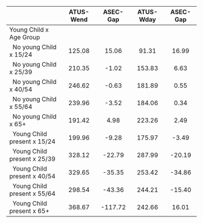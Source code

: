 
|                      |    ATUS-Wend |     ASEC-Gap |    ATUS-Wday |     ASEC-Gap |
| -------------------- | :----------: | :----------: | :----------: | :----------: |
| Young Child x Age Group |              |              |              |              |
| &nbsp;&nbsp;No young Child x 15/24 |       125.08 |        15.06 |        91.31 |        16.99 |
| &nbsp;&nbsp;No young Child x 25/39 |       210.35 |        -1.02 |       153.83 |         6.63 |
| &nbsp;&nbsp;No young Child x 40/54 |       246.62 |        -0.63 |       181.89 |         0.55 |
| &nbsp;&nbsp;No young Child x 55/64 |       239.96 |        -3.52 |       184.06 |         0.34 |
| &nbsp;&nbsp;No young Child x 65+ |       191.42 |         4.98 |       223.26 |         2.49 |
| &nbsp;&nbsp;Young Child present x 15/24 |       199.96 |        -9.28 |       175.97 |        -3.49 |
| &nbsp;&nbsp;Young Child present x 25/39 |       328.12 |       -22.79 |       287.99 |       -20.19 |
| &nbsp;&nbsp;Young Child present x 40/54 |       329.65 |       -35.35 |       253.42 |       -34.86 |
| &nbsp;&nbsp;Young Child present x 55/64 |       298.54 |       -43.36 |       244.21 |       -15.40 |
| &nbsp;&nbsp;Young Child present x 65+ |       368.67 |      -117.72 |       242.66 |        16.01 |

